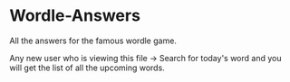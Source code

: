 # Wordle-Answers
All the answers for the famous wordle game.

Any new user who is viewing this file -> Search for today's word and you will get the list of all the upcoming words.


